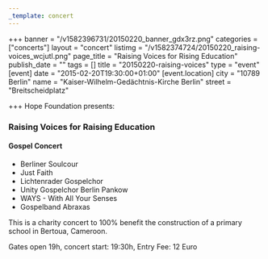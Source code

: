 ```yaml
---
_template: concert
---
```



+++
banner = "/v1582396731/20150220_banner_gdx3rz.png"
categories = ["concerts"]
layout = "concert"
listimg = "/v1582374724/20150220_raising-voices_wcjutl.png"
page_title = "Raising Voices for Rising Education"
publish_date = ""
tags = []
title = "20150220-raising-voices"
type = "event"
[event]
date = "2015-02-20T19:30:00+01:00"
[event.location]
city = "10789 Berlin"
name = "Kaiser-Wilhelm-Gedächtnis-Kirche Berlin"
street = "Breitscheidplatz"

+++
Hope Foundation presents: 

### Raising Voices for Raising Education

#### Gospel Concert

* Berliner Soulcour
* Just Faith
* Lichtenrader Gospelchor
* Unity Gospelchor Berlin Pankow
* WAYS - With All Your Senses
* Gospelband Abraxas

This is a charity concert to 100% benefit the construction of a primary school in Bertoua, Cameroon.

Gates open 19h, concert start: 19:30h, Entry Fee: 12 Euro

